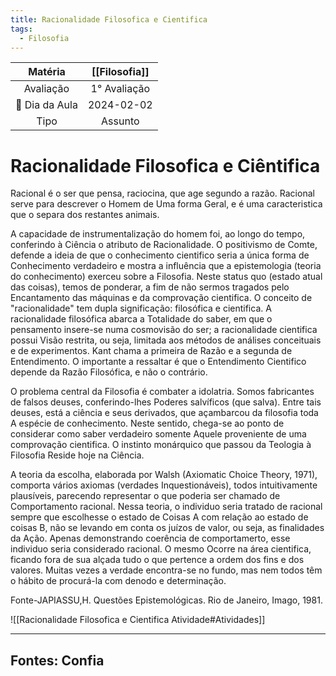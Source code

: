 ```yaml
---
title: Racionalidade Filosofica e Cientifica
tags:
  - Filosofia
---
```

| Matéria | [[Filosofia]] |
| :--: | :--: |
| Avaliação | 1° Avaliação |
| 📆 Dia da Aula | 2024-02-02 |
| Tipo | Assunto |

# Racionalidade Filosofica e Ciêntifica
Racional é o ser que pensa, raciocina, que age segundo a razão. Racional serve para descrever o Homem de Uma forma Geral, e é uma caracteristica que o separa dos restantes animais.

A capacidade de instrumentalização do homem foi, ao longo do tempo, conferindo à Ciência o atributo de Racionalidade. O positivismo de Comte, defende a ideia de que o conhecimento cientifico seria a única forma de Conhecimento verdadeiro e mostra a influência que a epistemologia (teoria do conhecimento) exerceu sobre a Filosofia. Neste status quo (estado atual das coisas), temos de ponderar, a fim de não sermos tragados pelo Encantamento das máquinas e da comprovação cientifica. O conceito de "racionalidade" tem dupla significação: filosófica e cientifica. A racionalidade filosófica abarca a Totalidade do saber, em que o pensamento insere-se numa cosmovisão do ser; a racionalidade cientifica possui Visão restrita, ou seja, limitada aos métodos de análises conceituais e de experimentos. Kant chama a primeira de Razão e a segunda de Entendimento. O importante a ressaltar é que o Entendimento Cientifico depende da Razão Filosófica, e não o contrário.

O problema central da Filosofia é combater a idolatria. Somos fabricantes de falsos deuses, conferindo-lhes Poderes salvíficos (que salva). Entre tais deuses, está a ciência e seus derivados, que açambarcou da filosofia toda A espécie de conhecimento. Neste sentido, chega-se ao ponto de considerar como saber verdadeiro somente Aquele proveniente de uma comprovação cientifica. O instinto monárquico que passou da Teologia à Filosofia Reside hoje na Ciência.

A teoria da escolha, elaborada por Walsh (Axiomatic Choice Theory, 1971), comporta vários axiomas (verdades Inquestionáveis), todos intuitivamente plausíveis, parecendo representar o que poderia ser chamado de Comportamento racional. Nessa teoria, o individuo seria tratado de racional sempre que escolhesse o estado de Coisas A com relação ao estado de coisas B, não se levando em conta os juízos de valor, ou seja, as finalidades da Ação. Apenas demonstrando coerência de comportamerto, esse individuo seria considerado racional. O mesmo Ocorre na área cientifica, ficando fora de sua alçada tudo o que pertence a ordem dos fins e dos valores. Muitas vezes a verdade encontra-se no fundo, mas nem todos têm o hábito de procurá-la com denodo e determinação.

Fonte-JAPIASSU,H. Questões Epistemológicas. Rio de Janeiro, Imago, 1981.

![[Racionalidade Filosofica e Cientifica Atividade#Atividades]]




---

## Fontes: Confia
